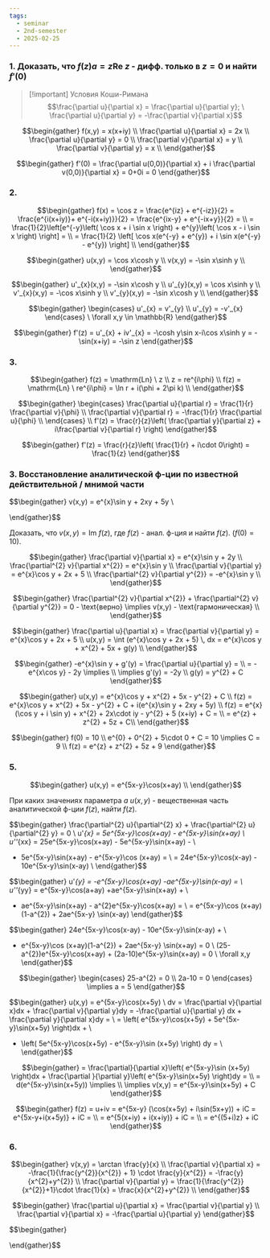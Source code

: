 ```yaml
---
tags:
  - seminar
  - 2nd-semester
  - 2025-02-25
---
```


### 1. Доказать, что $f(z)a = z\mathrm{Re} \ z$ - дифф. только в $z=0$ и найти $f'(0)$

> [!important] Условия Коши-Римана
> $$\frac{\partial u}{\partial x} = \frac{\partial u}{\partial y}; \ \frac{\partial u}{\partial y} = -\frac{\partial v}{\partial x}$$

$$\begin{gather}
f(x,y) = x(x+iy) \\
\frac{\partial u}{\partial x} = 2x \\
\frac{\partial u}{\partial y} = 0 \\
\frac{\partial v}{\partial x} = y \\
\frac{\partial v}{\partial y} = x \\
\end{gather}$$

$$\begin{gather}
f'(0) = \frac{\partial u(0,0)}{\partial x} + i \frac{\partial v(0,0)}{\partial x} = 0+0i = 0
\end{gather}$$

### 2.

$$\begin{gather}
f(x) = \cos z = \frac{e^{iz} + e^{-iz}}{2} = \frac{e^{i(x+iy)}+ e^{-i(x+iy)}}{2} = \frac{e^{ix-y} + e^{-ix+y}}{2} = \\
= \frac{1}{2}\left[e^{-y}\left( \cos x + i \sin x \right) + e^{y}\left( \cos x - i \sin x \right) \right] = \\
= \frac{1}{2} \left[ \cos x(e^{-y} + e^{y}) + i \sin x(e^{-y} - e^{y}) \right] \\
\end{gather}$$

$$\begin{gather}
u(x,y) = \cos x\cosh y \\
v(x,y) = -\sin x\sinh y \\
\end{gather}$$

$$\begin{gather}
u'_{x}(x,y) = -\sin x\cosh y \\
u'_{y}(x,y) = \cos x\sinh y \\ 
v'_{x}(x,y) = -\cos x\sinh y \\
v'_{y}(x,y) = -\sin x\cosh y \\
\end{gather}$$

$$\begin{gather}
\begin{cases}
u'_{x} = v'_{y} \\
u'_{y} = -v'_{x}
\end{cases} \ \forall x,y \in \mathbb{R}
\end{gather}$$

$$\begin{gather}
f'(z) = u'_{x} + iv'_{x} = -\cosh y\sin x-i\cos x\sinh y = - \sin(x+iy) = -\sin z
\end{gather}$$

### 3.

$$\begin{gather}
f(z) = \mathrm{Ln} \ z \\
z = re^{i\phi} \\
f(z) = \mathrm{Ln} \ re^{i\phi} = \ln r + i(\phi + 2\pi k) \\
\end{gather}$$

$$\begin{gather}
\begin{cases}
\frac{\partial u}{\partial r} = \frac{1}{r} \frac{\partial v}{\phi} \\
\frac{\partial v}{\partial r} = -\frac{1}{r} \frac{\partial u}{\phi} \\
\end{cases} \\
f'(z) = \frac{r}{z}\left( \frac{\partial y}{\partial z} + i\frac{\partial v}{\partial r} \right)
\end{gather}$$

$$\begin{gather}
f'(z) = \frac{r}{z}\left( \frac{1}{r} + i\cdot 0\right) = \frac{1}{z}
\end{gather}$$

### 3. Восстановление аналитической ф-ции по известной действительной / мнимой части

$$\begin{gather}
v(x,y) = e^{x}\sin y + 2xy + 5y \\

\end{gather}$$

Доказать, что $v(x,y) = \mathrm{Im} \ f(z)$, где $f(z)$ - анал. ф-ция и найти $f(z)$. ($f(0) = 10$).

$$\begin{gather}
\frac{\partial v}{\partial x} = e^{x}\sin y + 2y \\
\frac{\partial^{2} v}{\partial x^{2}} = e^{x}\sin y \\
\frac{\partial v}{\partial y} = e^{x}\cos y + 2x + 5 \\
\frac{\partial^{2} v}{\partial y^{2}} = -e^{x}\sin y \\
\end{gather}$$

$$\begin{gather}
\frac{\partial^{2} v}{\partial x^{2}} + \frac{\partial^{2} v}{\partial y^{2}} = 0 - \text{верно} \implies v(x,y) - \text{гармоническая} \\
\end{gather}$$

$$\begin{gather}
\frac{\partial u}{\partial x} = \frac{\partial v}{\partial y} = e^{x}\cos y + 2x + 5 \\
u(x,y) = \int (e^{x}\cos y + 2x + 5) \, dx = e^{x}\cos y + x^{2} + 5x + g(y) \\
\end{gather}$$

$$\begin{gather}
-e^{x}\sin y + g'(y) = \frac{\partial u}{\partial y} = \\
= -e^{x\cos y} - 2y \implies \\
\implies g'(y) = -2y \\
g(y) = y^{2} + C
\end{gather}$$

$$\begin{gather}
u(x,y) = e^{x}\cos y + x^{2} + 5x - y^{2} + C \\
f(z) = e^{x}\cos y + x^{2} + 5x - y^{2} + C + i(e^{x}\sin y + 2xy + 5y) \\
f(z) = e^{x}(\cos y + i \sin y) + x^{2} + 2x\cdot iy - y^{2} + 5 (x+iy) + C = \\
= e^{z} + z^{2} + 5z + C\\
\end{gather}$$

$$\begin{gather}
f(0) = 10 \\
e^{0} + 0^{2} + 5\cdot 0 + C = 10 \implies C = 9 \\
f(z) = e^{z} + z^{2} + 5z + 9
\end{gather}$$

### 5.

$$\begin{gather}
u(x,y) = e^{5x-y}\cos(x+ay) \\
\end{gather}$$

При каких значениях параметра $a$ $u(x,y)$ - вещественная часть аналитической ф-ции $f(z)$, найти $f(z)$.

$$\begin{gather}
\frac{\partial^{2} u}{\partial^{2} x} + \frac{\partial^{2} u}{\partial^{2} y} = 0 \\
u'_{x} = 5e^{5x-y}\cos(x+ay) - e^{5x-y}\sin(x+ay) \\
u''_{xx} = 25e^{5x-y}\cos(x+ay) - 5e^{5x-y}\sin(x+ay) - \\
- 5e^{5x-y}\sin(x+ay) - e^{5x-y}\cos (x+ay) = \\
= 24e^{5x-y}\cos(x-ay) - 10e^{5x-y}\sin(x-ay) \\
\end{gather}$$

$$\begin{gather}
u'_{y} = -e^{5x-y}\cos(x+ay) -ae^{5x-y}\sin(x-ay) = \\
u''_{yy} = e^{5x-y}\cos(a+ay) +ae^{5x-y}\sin(x+ay) + \\
+ ae^{5x-y}\sin(x+ay) - a^{2}e^{5x-y}\cos(x+ay) = \\
= e^{5x-y}\cos (x+ay)(1-a^{2}) + 2ae^{5x-y} \sin(x-ay)
\end{gather}$$

$$\begin{gather}
24e^{5x-y}\cos(x-ay) - 10e^{5x-y}\sin(x-ay) + \\
+ e^{5x-y}\cos (x+ay)(1-a^{2}) + 2ae^{5x-y} \sin(x+ay) = 0 \\
(25-a^{2})e^{5x-y}\cos(x+ay) + (2a-10)e^{5x-y}\sin(x+ay) = 0 \ \forall x,y
\end{gather}$$

$$\begin{gather}
\begin{cases}
25-a^{2} = 0 \\
2a-10 = 0
\end{cases} \implies a = 5
\end{gather}$$

$$\begin{gather}
u(x,y) = e^{5x-y}\cos(x+5y) \\
dv = \frac{\partial v}{\partial x}dx + \frac{\partial v}{\partial y}dy = -\frac{\partial u}{\partial y} dx + \frac{\partial y}{\partial x}dy = \\
= \left( e^{5x-y}\cos(x+5y) + 5e^{5x-y}\sin(x+5y) \right)dx + \\
+ \left( 5e^{5x-y}\cos(x+5y) - e^{5x-y}\sin (x+5y) \right) dy = \\
\end{gather}$$

$$\begin{gather}
= \frac{\partial}{\partial x}\left( e^{5x-y}\sin (x+5y) \right)dx + \frac{\partial }{\partial y}\left( e^{5x-y}\sin(x+5y) \right)dy = \\
= d(e^{5x-y}\sin(x+5y)) \implies \\
\implies v(x,y) = e^{5x-y}\sin(x+5y) + C
\end{gather}$$

$$\begin{gather}
f(z) = u+iv = e^{5x-y} (\cos(x+5y) + i\sin(5x+y)) + iC = e^{5x-y+i(x+5y)} + iC = \\
= e^{5(x+iy) + i(x+iy)} + iC = \\
= e^{(5+i)z} + iC
\end{gather}$$

### 6.

$$\begin{gather}
v(x,y) = \arctan \frac{y}{x} \\ 
\frac{\partial v}{\partial x} = -\frac{1}{\frac{y^{2}}{x^{2}} + 1} \cdot \frac{y}{x^{2}} = -\frac{y}{x^{2}+y^{2}} \\
\frac{\partial v}{\partial y} = \frac{1}{\frac{y^{2}}{x^{2}}+1}\cdot \frac{1}{x} = \frac{x}{x^{2}+y^{2}} \\
\end{gather}$$

$$\begin{gather}
\frac{\partial u}{\partial x} = \frac{\partial v}{\partial y} \\
\frac{\partial v}{\partial x} = -\frac{\partial u}{\partial y}
\end{gather}$$

$$\begin{gather}

\end{gather}$$